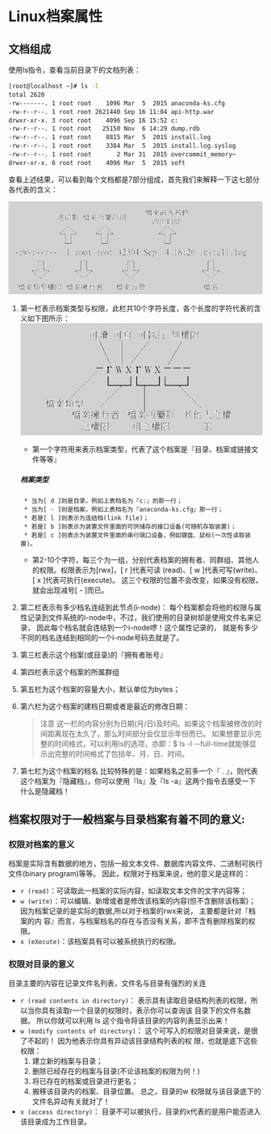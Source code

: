 # Linux档案属性



## 文档组成

使用ls指令，查看当前目录下的文档列表：

```bash
[root@localhost ~]# ls -l
total 2620
-rw-------. 1 root root    1096 Mar  5  2015 anaconda-ks.cfg
-rw-r--r--. 1 root root 2621440 Sep 16 11:04 api-http.war
drwxr-xr-x. 3 root root    4096 Sep 16 15:52 c:
-rw-r--r--. 1 root root   25150 Nov  6 14:29 dump.rdb
-rw-r--r--. 1 root root    8815 Mar  5  2015 install.log
-rw-r--r--. 1 root root    3384 Mar  5  2015 install.log.syslog
-rw-r--r--. 1 root root       2 Mar 31  2015 overcommit_memory~
drwxr-xr-x. 6 root root    4096 Mar  5  2015 soft
```

查看上述结果，可以看到每个文档都是7部分组成，首先我们来解释一下这七部分各代表的含义：

![img1](/imgs/csproperty1.jpeg)

1. 第一栏表示档案类型与权限，此栏共10个字符长度，各个长度的字符代表的含义如下图所示：
	![img2](/imgs/csproperty2.jpeg)

	* 第一个字符用来表示档案类型，代表了这个档案是『目录、档案或链接文件等等』

	##### 档案类型

		* 当为[ d ]则是目录，例如上表档名为『c:』的那一行；
		* 当为[ - ]则是档案，例如上表档名为『anaconda-ks.cfg』那一行；
		* 若是[ l ]则表示为连结档(link file)；
		* 若是[ b ]则表示为装置文件里面的可供储存的接口设备(可随机存取装置)；
		* 若是[ c ]则表示为装置文件里面的串行端口设备，例如键盘、鼠标(一次性读取装置)。
	* 第2-10个字符，每三个为一组，分别代表档案的拥有者、同群组、其他人的权限。权限表示为[rwx]，[ r ]代表可读 (read)、[ w ]代表可写(write)、[ x ]代表可执行(execute)。 这三个权限的位置不会改变，如果没有权限，就会出现减号[ - ]而已。
2. 第二栏表示有多少档名连结到此节点(i-node)：
	每个档案都会将他的权限与属性记录到文件系统的i-node中，不过，我们使用的目录树却是使用文件名来记录， 因此每个档名就会连结到一个i-node啰！这个属性记录的， 就是有多少不同的档名连结到相同的一个i-node号码去就是了。
3. 第三栏表示这个档案(或目录)的『拥有者账号』
4. 第四栏表示这个档案的所属群组
5. 第五栏为这个档案的容量大小，默认单位为bytes；
6. 第六栏为这个档案的建档日期或者是最近的修改日期：
	> 注意
	> 这一栏的内容分别为日期(月/日)及时间。如果这个档案被修改的时间距离现在太久了，那么时间部分会仅显示年份而已。 如果想要显示完整的时间格式，可以利用ls的选项，亦即：$ ls -l --full-time就能够显示出完整的时间格式了包括年、月、日、时间。
7. 第七栏为这个档案的档名
	比较特殊的是：如果档名之前多一个『 . 』，则代表这个档案为『隐藏档』，你可以使用『ls』及『ls -a』这两个指令去感受一下什么是隐藏档！

## 档案权限对于一般档案与目录档案有着不同的意义:

### 权限对档案的意义
档案是实际含有数据的地方，包括一般文本文件、数据库内容文件、二进制可执行文件(binary program)等等。 因此，权限对于档案来说，他的意义是这样的：
* `r (read)`：可读取此一档案的实际内容，如读取文本文件的文字内容等；
* `w (write)`：可以编辑、新增或者是修改该档案的内容(但不含删除该档案)；
	因为档案记录的是实际的数据,所以对于档案的rwx来说， 主要都是针对『档案的内 容』而言，与档案档名的存在与否没有关系，即不含有删除档案的权限。
* `x (eXecute)`：该档案具有可以被系统执行的权限。

### 权限对目录的意义
目录主要的内容在记录文件名列表，文件名与目录有强烈的关连
* `r (read contents in directory)`：
	表示具有读取目录结构列表的权限，所以当你具有读取r一个目录的权限时，表示你可以查询该 目录下的文件名数据。 所以你就可以利用 ls 这个指令将该目录的内容列表显示出来！
* `w (modify contents of directory)`：
	这个可写入的权限对目录来说，是很了不起的！ 因为他表示你具有异动该目录结构列表的权 限，也就是底下这些权限：
	1. 建立新的档案与目录；
	2. 删除已经存在的档案与目录(不论该档案的权限为何！)
	3. 将已存在的档案或目录进行更名；
	4. 搬移该目录内的档案、目录位置。
	总之，目录的w 权限就与该目录底下的文件名异动有关就对了！
* `x (access directory)`：
	目录不可以被执行，目录的x代表的是用户能否进入该目录成为工作目录。